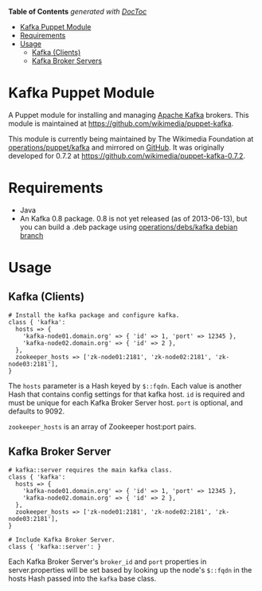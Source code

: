 **Table of Contents**  *generated with [DocToc](http://doctoc.herokuapp.com/)*

- [Kafka Puppet Module](#kafka-puppet-module)
- [Requirements](#requirements)
- [Usage](#usage)
    - [Kafka (Clients)](#kafka)
    - [Kafka Broker Servers](#kafka-broker-server)

# Kafka Puppet Module

A Puppet module for installing and managing [Apache Kafka](http://kafka.apache.org/) brokers.
This module is maintained at https://github.com/wikimedia/puppet-kafka.

This module is currently being maintained by The Wikimedia Foundation at
[operations/puppet/kafka](https://gerrit.wikimedia.org/r/gitweb?p=operations%2Fpuppet%2Fkafka.git;a=summary)
and mirrored on [GitHub](https://github.com/wikimedia/operations-puppet-kafka).
It was originally developed for 0.7.2 at https://github.com/wikimedia/puppet-kafka-0.7.2.


# Requirements
- Java
- An Kafka 0.8 package.
  0.8 is not yet released (as of 2013-06-13), but you can build a .deb package using
  [operations/debs/kafka debian branch](https://github.com/wikimedia/operations-debs-kafka/tree/debian)

# Usage

## Kafka (Clients)

```puppet
# Install the kafka package and configure kafka.
class { 'kafka':
  hosts => {
    'kafka-node01.domain.org' => { 'id' => 1, 'port' => 12345 },
    'kafka-node02.domain.org' => { 'id' => 2 },
  },
  zookeeper_hosts => ['zk-node01:2181', 'zk-node02:2181', 'zk-node03:2181'],
}
```

The ```hosts``` parameter is a Hash keyed by ```$::fqdn```.  Each value is another Hash
that contains config settings for that kafka host.  ```id``` is required and must
be unique for each Kafka Broker Server host.  ```port``` is optional, and defaults
to 9092.

```zookeeper_hosts``` is an array of Zookeeper host:port pairs.

## Kafka Broker Server

```puppet
# kafka::server requires the main kafka class.
class { 'kafka':
  hosts => {
    'kafka-node01.domain.org' => { 'id' => 1, 'port' => 12345 },
    'kafka-node02.domain.org' => { 'id' => 2 },
  },
  zookeeper_hosts => ['zk-node01:2181', 'zk-node02:2181', 'zk-node03:2181'],
}

# Include Kafka Broker Server.
class { 'kafka::server': }
```

Each Kafka Broker Server's ```broker_id``` and ```port``` properties in server.properties
will be set based by looking up the node's ```$::fqdn``` in the hosts 
Hash passed into the ```kafka``` base class.
